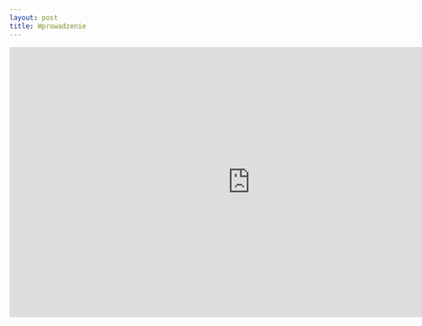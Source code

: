 ```yaml
---
layout: post
title: Wprowadzenie
---
```

<iframe width="853" height="480" src="https://www.youtube.com/embed/000al7ru3ms" frameborder="0" allow="accelerometer; autoplay; clipboard-write; encrypted-media; gyroscope; picture-in-picture" allowfullscreen></iframe>
